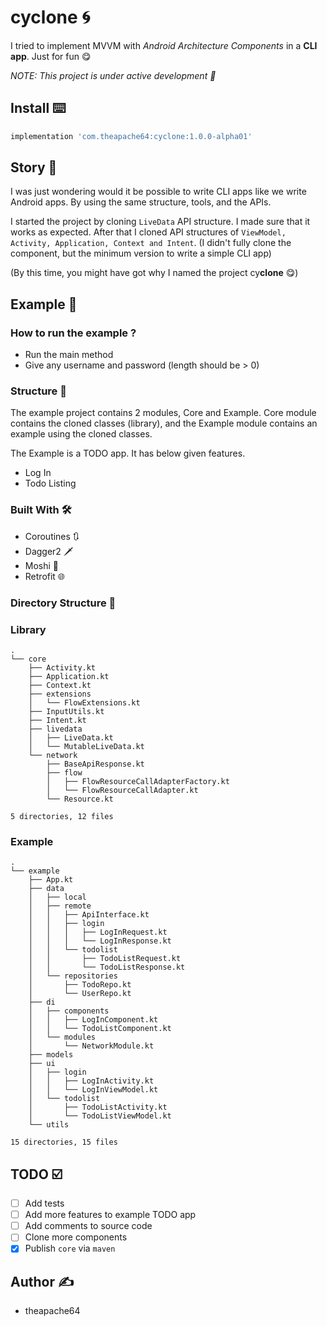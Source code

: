 # cyclone 🌀

I tried to implement MVVM with *Android Architecture Components* in a **CLI app**. Just for fun 😋

*NOTE: This project is under active development 🚧*

## Install ⌨️

```groovy
implementation 'com.theapache64:cyclone:1.0.0-alpha01'
```

## Story 🌲

I was just wondering would it be possible to write CLI apps like we write Android apps. By using the same structure,
tools, and the APIs.

I started the project by cloning `LiveData` API structure. I made sure that it works as expected. After that I cloned
API structures of  `ViewModel, Activity, Application, Context and Intent`. (I didn't fully clone the component, but the
minimum version to write a simple CLI app)

(By this time, you might have got why I named the project cy**clone** 😋)

## Example 🔬

### How to run the example ?

- Run the main method
- Give any username and password (length should be > 0)

### Structure 📂

The example project contains 2 modules, Core and Example. Core module contains the cloned classes (library), and the
Example module contains an example using the cloned classes.

The Example is a TODO app. It has below given features.

- Log In
- Todo Listing

### Built With 🛠️

- Coroutines 🔃
- Dagger2 🗡️
- Moshi 🔳
- Retrofit 🌐

### Directory Structure 📁

### Library

```
.
└── core
    ├── Activity.kt
    ├── Application.kt
    ├── Context.kt
    ├── extensions
    │   └── FlowExtensions.kt
    ├── InputUtils.kt
    ├── Intent.kt
    ├── livedata
    │   ├── LiveData.kt
    │   └── MutableLiveData.kt
    └── network
        ├── BaseApiResponse.kt
        ├── flow
        │   ├── FlowResourceCallAdapterFactory.kt
        │   └── FlowResourceCallAdapter.kt
        └── Resource.kt

5 directories, 12 files
```

### Example

```
.
└── example
    ├── App.kt
    ├── data
    │   ├── local
    │   ├── remote
    │   │   ├── ApiInterface.kt
    │   │   ├── login
    │   │   │   ├── LogInRequest.kt
    │   │   │   └── LogInResponse.kt
    │   │   └── todolist
    │   │       ├── TodoListRequest.kt
    │   │       └── TodoListResponse.kt
    │   └── repositories
    │       ├── TodoRepo.kt
    │       └── UserRepo.kt
    ├── di
    │   ├── components
    │   │   ├── LogInComponent.kt
    │   │   └── TodoListComponent.kt
    │   └── modules
    │       └── NetworkModule.kt
    ├── models
    ├── ui
    │   ├── login
    │   │   ├── LogInActivity.kt
    │   │   └── LogInViewModel.kt
    │   └── todolist
    │       ├── TodoListActivity.kt
    │       └── TodoListViewModel.kt
    └── utils

15 directories, 15 files
```

## TODO ☑️

- [ ] Add tests
- [ ] Add more features to example TODO app
- [ ] Add comments to source code
- [ ] Clone more components
- [x] Publish `core` via `maven`

## Author ✍️

- theapache64 